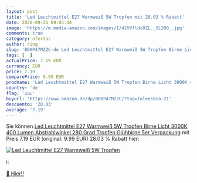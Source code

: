 ```yaml
---
layout: post
title: 'Led Leuchtmittel E27 Warmweiß 5W Tropfen mit 28.03 % Rabatt'
date: 2020-09-26 09:03:44
image: 'https://m.media-amazon.com/images/I/41VVfldcOZL._SL200_.jpg'
comments: true
category: ofertas
author: ring
slug: 'B00P47MZZC-de Led Leuchtmittel E27 Warmweiß 5W Tropfen Birne Licht 3000K...'
tags: [  ]
actualPrice: 7.19 EUR
currency: EUR
price: 7.19
comparePrice: 9.99 EUR
prodname: 'Led Leuchtmittel E27 Warmweiß 5W Tropfen Birne Licht 3000K 400 Lumen Abstrahlwinkel 280 Grad Tropfen Glühbirne 5er Verpackung'
country: 'de'
flag: '🇩🇪'
buyurl: 'https://www.amazon.de/dp/B00P47MZZC/?tag=tolees0ca-21'
descuento: '28.03'
average: '7.19'
---
```


Sie können [Led Leuchtmittel E27 Warmweiß 5W Tropfen Birne Licht 3000K 400 Lumen Abstrahlwinkel 280 Grad Tropfen Glühbirne 5er Verpackung](https://www.amazon.de/dp/B00P47MZZC/?tag=tolees0ca-21) mit Preis 7.19 EUR (original: 9.99 EUR) 28.03 % Rabatt hier:

[![Led Leuchtmittel E27 Warmweiß 5W Tropfen](https://m.media-amazon.com/images/I/41VVfldcOZL._SL200_.jpg)](https://www.amazon.de/dp/B00P47MZZC/?tag=tolees0ca-21)

ℹ️:


[🛒 Hier!!](https://www.amazon.de/dp/B00P47MZZC/?tag=tolees0ca-21)

